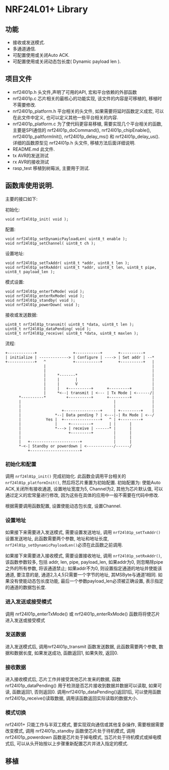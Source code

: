 # NRF24L01+ Library

## 功能
+ 接收或发送模式.
+ 多通道通信.
+ 可配置使用或关闭Auto ACK.
+ 可配置使用或关闭动态包长度( Dynamic payload len ).

## 项目文件
+ nrf24l01p.h 头文件,声明了可用的API, 宏和平台依赖的外部函数
+ nrf24l01p.c 芯片相关的最核心的功能实现, 该文件的内容是可移植的, 移植时不需要修改.
+ nrf24l01p\_platform.h 平台相关的头文件, 如果需要将延时函数定义成宏, 可以在此文件中定义, 也可以定义其他一些平台相关的内容.
+ nrf24l01p\_platform.c 为了使代码更容易移植, 需要实现几个平台相关的函数, 主要是SPI通信的 nrf24l01p\_doCommand(), nrf24l01p\_chipEnable(), nrf24l01p\_paltformInit(), nrf24l01p\_delay\_ms() 和 nrf24l01p\_delay\_us(). 详细的函数原型见 nrf24l01p.h 头文件, 移植方法后面详细说明. 
+ README.md 此文件.
+ tx AVR的发送测试
+ rx AVR的接收测试
+ rasp\_test 移植到树莓派, 主要用于测试. 

## 函数库使用说明.

主要的接口如下:

初始化:

	void nrf24l01p_init( void );


配置:

	void nrf24l01p_setDynamicPayloadLen( uint8_t enable );
	void nrf24l01p_setChannel( uint8_t ch );

设置地址:

	void nrf24l01p_setTxAddr( uint8_t *addr, uint8_t len );
	void nrf24l01p_setRxAddr( uint8_t *addr, uint8_t len, uint8_t pipe, uint8_t payload_len );

模式设置:

	void nrf24l01p_enterTxMode( void );
	void nrf24l01p_enterRxMode( void );
	void nrf24l01p_standby( void );
	void nrf24l01p_powerDown( void );

接收或发送数据:

	uint8_t	nrf24l01p_transmit( uint8_t *data, uint8_t len );
	uint8_t nrf24l01p_dataPending( void );
	uint8_t nrf24l01p_receive( uint8_t *data, uint8_t maxlen );


流程:

	+------------+                +-----------+       +----------+ 
	| initialize | -------------> | Configure | ----> | Set addr | --*
	+------------+   ^            +-----------+       +----------+   |
	                 |                                               |
	                 |                                               |
	                 |     *-------*                                 |
	                 |     |       |                                 |
	                 |     |       V                                 |
	                 |     |   +----------+      +---------+         |
	                 |     *<--| transmit | <--- | Tx Mode | <------/|
	      *----------*         +----------+      +---------+         |
	      |                                         |                |
	      |                                         |                |
	      |                  +----------------+     | +---------+    |
	      |               *--| Data pending ? | <---|-| Rx Mode | <--/
	      |           Yes |  +----------------+   ^ | +---------+         
	      |               |     +---------+       | |      |    
	      |               *---> | receive | ------* |      |  
	      |                     +---------+         |      |   
	      |                                         |      |    
	      |   +----------------------+              |      |
	      *-<-| Standby or powerdown | <------------/------/
	          +----------------------+
	

### 初始化和配置

调用 `nrf24l01p_init()` 完成初始化. 此函数会调用平台相关的 `nrf24l01p_platformInit()`, 然后将芯片重置为初始配置. 初始配置为: 使能Auto ACK,关闭所有接收通道, 设置地址宽度为5, Channel为2, 其他为芯片默认值, 可以通过定义的宏常量进行修改, 因为这些在具体的应用中一般不需要在代码中修改.

根据需要调用函数配置, 设置使能动态包长度, 设置Channel.

### 设置地址

如果接下来需要进入发送模式, 需要设置发送地址, 调用 `nrf24l01p_setTxAddr()`设置发送地址, 此函数需要两个参数, 地址和地址长度, `nrf24l01p_setDynamicPayloadLen()`必须在此函数之前调用. 

如果接下来需要进入接收模式, 需要设置接收地址, 调用 `nrf24l01p_setRxAddr()`, 该函数参数较多, 包括 addr, len, pipe, payload\_len, 如果addr为0, 则忽略除pipe之外的所有参数, 将该通道禁止; 如果addr不为0, 则设置指定通道的地址并使能该通道, 要注意的是, 通道2,3,4,5只需要一个字节的地址, 其MSByte与通道1相同. 如果没有使能动态包长度功能, 最后一个参数payload\_len必须被正确设置, 表示指定的通道的数据包长度.

### 进入发送或接受模式

调用 nrf24l01p\_enterTxMode() 或 nrf24l01p\_enterRxMode() 函数将将使芯片进入发送或接受模式

### 发送数据

进入发送模式后, 调用nrf24l01p\_transmit 函数发送数据, 此函数需要两个参数, 数据和数据长度, 如果发送成功, 函数返回1, 如果失败, 返回0.

### 接收数据

进入接收模式后, 芯片工作并接受其他芯片发来的数据, 函数nrf24l01p\_dataPending() 用于检测是否芯片接收到数据并数据可以读取, 如果可读, 函数返回1, 否则返回0. 调用nrf24l01p\_dataPending()返回1后, 可以使用函数nrf24l01p\_receive()读取数据, 调用该函数返回实际读取的数据大小. 

### 模式切换

nrf24l01+ 只能工作与半双工模式, 要实现双向通信或其他复杂操作, 需要根据需要改变模式, 调用 nrf24l01p\_standby 函数使芯片处于待机模式, 调用 nrf24l01p\_powerdown 函数是芯片处于掉电模式, 当芯片处于待机模式或掉电模式后, 可以从头开始按以上步骤重新配置芯片并进入指定的模式.

## 移植
